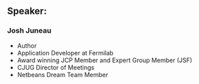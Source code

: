 ## Speaker: 

### Josh Juneau

* Author
* Application Developer at Fermilab
* Award winning JCP Member and Expert Group Member (JSF)
* CJUG Director of Meetings
* Netbeans Dream Team Member

